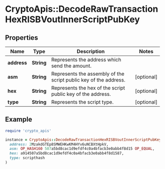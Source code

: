 # CryptoApis::DecodeRawTransactionHexRISBVoutInnerScriptPubKey

## Properties

| Name | Type | Description | Notes |
| ---- | ---- | ----------- | ----- |
| **address** | **String** | Represents the address which send the amount. |  |
| **asm** | **String** | Represents the assembly of the script public key of the address. | [optional] |
| **hex** | **String** | Represents the hex of the script public key of the address. | [optional] |
| **type** | **String** | Represents the script type. | [optional] |

## Example

```ruby
require 'crypto_apis'

instance = CryptoApis::DecodeRawTransactionHexRISBVoutInnerScriptPubKey.new(
  address: 2MzakdGTEp8SMWEHKwKM4HYv6uNCBXtHpkV,
  asm: OP_HASH160 507a5bd8cac1d9efdf4c0a4bfacb3e0abb4f8d15 OP_EQUAL,
  hex: a914507a5bd8cac1d9efdf4c0a4bfacb3e0abb4f8d1587,
  type: scripthash
)
```

